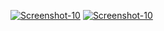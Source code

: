 <a href="https://image.prntscr.com/image/ZP1i0T8vQl_8tncBMEdAaA.png"><img src="https://image.prntscr.com/image/ZP1i0T8vQl_8tncBMEdAaA.png" alt="Screenshot-10" border="0"></a>
<a href="https://image.prntscr.com/image/cKREhhMySPeeS4VNohxmiQ.png"><img src="https://image.prntscr.com/image/cKREhhMySPeeS4VNohxmiQ.png" alt="Screenshot-10" border="0"></a>
